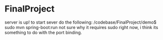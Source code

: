 # FinalProject
server is up! to start sever do the following: /codebase/FinalProject/demo$ sudo mvn spring-boot:run
not sure why it requires sudo right now, i think its something to do with the port binding.
